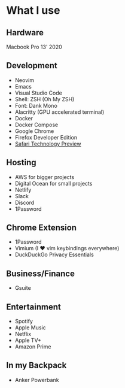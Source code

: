 # What I use

## Hardware

Macbook Pro 13' 2020

## Development
- Neovim
- Emacs
- Visual Studio Code
- Shell: ZSH (Oh My ZSH)
- Font: Dank Mono
- Alacritty (GPU accelerated terminal)
- Docker
- Docker Compose
- Google Chrome
- Firefox Developer Edition
- [Safari Technology Preview](https://developer.apple.com/safari/technology-preview/)


## Hosting
- AWS for bigger projects
- Digital Ocean for small projects
- Netlify
- Slack
- Discord
- 1Password

## Chrome Extension
 - 1Password
 - Vimium (I :heart: vim keybindings everywhere)
 - DuckDuckGo Privacy Essentials

## Business/Finance
- Gsuite

## Entertainment
- Spotify
- Apple Music
- Netflix
- Apple TV+
- Amazon Prime

## In my Backpack
- Anker Powerbank


